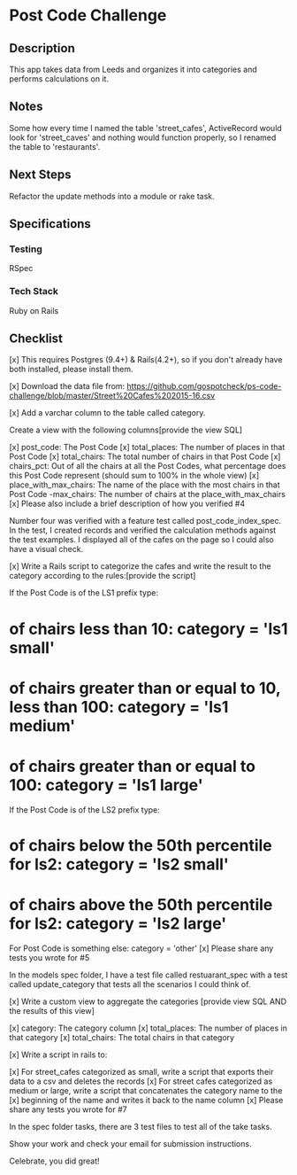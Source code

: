 # Post Code Challenge
## Description
This app takes data from Leeds and organizes it into categories and performs calculations on it.
## Notes
Some how every time I named the table 'street_cafes', ActiveRecord would look for 'street_caves' and nothing would function properly, so I renamed the table to 'restaurants'.
## Next Steps
Refactor the update methods into a module or rake task.
## Specifications
### Testing
RSpec
### Tech Stack
Ruby on Rails
## Checklist
[x] This requires Postgres (9.4+) & Rails(4.2+), so if you don't already have both installed, please install them.

[x] Download the data file from: https://github.com/gospotcheck/ps-code-challenge/blob/master/Street%20Cafes%202015-16.csv

[x] Add a varchar column to the table called category.

Create a view with the following columns[provide the view SQL]

[x] post_code: The Post Code
[x] total_places: The number of places in that Post Code
[x] total_chairs: The total number of chairs in that Post Code
[x] chairs_pct: Out of all the chairs at all the Post Codes, what percentage does this Post Code represent (should sum to 100% in the whole view)
[x] place_with_max_chairs: The name of the place with the most chairs in that Post Code -max_chairs: The number of chairs at the place_with_max_chairs
[x] Please also include a brief description of how you verified #4

Number four was verified with a feature test called post_code_index_spec. In the test, I created records and verified the calculation methods against the test examples. I displayed all of the cafes on the page so I could also have a visual check.

[x] Write a Rails script to categorize the cafes and write the result to the category according to the rules:[provide the script]

If the Post Code is of the LS1 prefix type:
# of chairs less than 10: category = 'ls1 small'
# of chairs greater than or equal to 10, less than 100: category = 'ls1 medium'
# of chairs greater than or equal to 100: category = 'ls1 large'
If the Post Code is of the LS2 prefix type:
# of chairs below the 50th percentile for ls2: category = 'ls2 small'
# of chairs above the 50th percentile for ls2: category = 'ls2 large'
For Post Code is something else:
category = 'other'
[x] Please share any tests you wrote for #5

In the models spec folder, I have a test file called restuarant_spec with a test called update_category that tests all the scenarios I could think of.

[x] Write a custom view to aggregate the categories [provide view SQL AND the results of this view]

[x] category: The category column
[x] total_places: The number of places in that category
[x] total_chairs: The total chairs in that category

[x] Write a script in rails to:

[x] For street_cafes categorized as small, write a script that exports their data to a csv and deletes the records
[x] For street cafes categorized as medium or large, write a script that concatenates the category name to the [x] beginning of the name and writes it back to the name column
[x] Please share any tests you wrote for #7

In the spec folder tasks, there are 3 test files to test all of the take tasks.

Show your work and check your email for submission instructions.

Celebrate, you did great!

